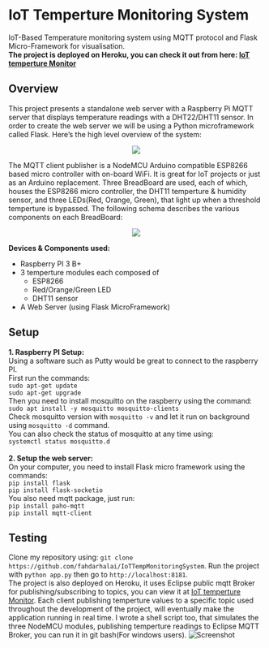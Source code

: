 # IoT Temperture Monitoring System
IoT-Based Temperature monitoring system using MQTT protocol and Flask Micro-Framework for visualisation.<br>
**The project is deployed on Heroku, you can check it out from here: [IoT temperture Monitor](https://temp-monitoring-iot-system.herokuapp.com/)**

## Overview
This project presents a standalone web server with a Raspberry Pi MQTT server that displays temperature readings with a DHT22/DHT11 sensor.
In order to create the web server we will be using a Python microframework called Flask. Here’s the high level overview of the system:

<p align="center">
  <img src="https://user-images.githubusercontent.com/41004675/77822722-b25d9f80-70f5-11ea-95c5-583a72d961c0.PNG" />
</p>

The MQTT client publisher is a NodeMCU Arduino compatible ESP8266 based micro controller with on-board WiFi. It is great for IoT projects or just as an Arduino replacement.
Three BreadBoard are used, each of which, houses the ESP8266 micro controller, the DHT11 temperture & humidity sensor, and three LEDs(Red, Orange, Green), that light up when a threshold temperture is bypassed. The following schema describes the various components on each BreadBoard:

<p align="center">
  <img src="https://user-images.githubusercontent.com/41004675/77823036-51839680-70f8-11ea-8dcb-a713c598e5a1.PNG" />
</p>

**Devices & Components used:**
- Raspberry PI 3 B+
- 3 temperture modules each composed of
  - ESP8266
  - Red/Orange/Green LED
  - DHT11 sensor
- A Web Server (using Flask MicroFramework)

## Setup
**1. Raspberry PI Setup:**<br>
  Using a software such as Putty would be great to connect to the raspberry PI.<br>
  First run the commands:<br>
  `sudo apt-get update`<br>
  `sudo apt-get upgrade`<br>
  Then you need to install mosquitto on the raspberry using the command:<br>
  `sudo apt install -y mosquitto mosquitto-clients`<br>
  Check mosquitto version with `mosquitto -v` and let it run on background using `mosquitto -d` command.<br>
  You can also check the status of mosquitto at any time using:<br>
  `systemctl status mosquitto.d`
<br><br>
**2. Setup the web server:**<br>
  On your computer, you need to install Flask micro framework using the commands:<br>
  `pip install flask`<br>
  `pip install flask-socketio`<br>
  You also need mqtt package, just run:<br>
  `pip install paho-mqtt`<br>
  `pip install mqtt-client`<br>

## Testing
Clone my repository using: `git clone https://github.com/fahdarhalai/IoTTempMonitoringSystem`. Run the project with `python app.py` then go to `http://localhost:8181`.<br>
The project is also deployed on Heroku, it uses Eclipse public mqtt Broker for publishing/subscribing to topics, you can view it at [IoT temperture Monitor](https://temp-monitoring-iot-system.herokuapp.com/). Each client publishing temperture values to a specific topic used throughout the development of the project, will eventually make the application running in real time. I wrote a shell script too, that simulates the three NodeMCU modules, publishing temperture readings to Eclipse MQTT Broker, you can run it in git bash(For windows users).
![Screenshot](https://user-images.githubusercontent.com/41004675/77823485-c6a49b00-70fb-11ea-92cd-4c45831eeaaa.png)

